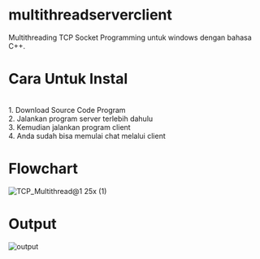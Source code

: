 # multithreadserverclient
Multithreading TCP Socket Programming untuk windows dengan bahasa C++.

# Cara Untuk Instal
<br> 1. Download Source Code Program
<br> 2. Jalankan program server terlebih dahulu
<br> 3. Kemudian jalankan program client
<br> 4. Anda sudah bisa memulai chat melalui client

# Flowchart
![TCP_Multithread@1 25x (1)](https://user-images.githubusercontent.com/63599760/124943212-8211ea00-e036-11eb-803c-2fe725c8b86a.png)

# Output
![output](https://user-images.githubusercontent.com/63599760/124950211-67db0a80-e03c-11eb-86fe-f05866f155b9.jpeg)
